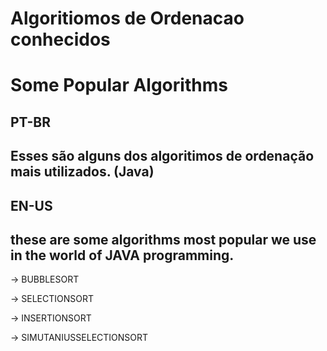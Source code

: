 # Algoritiomos de Ordenacao conhecidos
# Some Popular Algorithms

PT-BR
---------------------------------------------
Esses são alguns dos algoritimos de ordenação
mais utilizados. (Java)
---------------------------------------------

EN-US
---------------------------------------------
these are some algorithms most popular we use
in the world of JAVA programming.
---------------------------------------------


-> BUBBLESORT

-> SELECTIONSORT

-> INSERTIONSORT

-> SIMUTANIUSSELECTIONSORT

